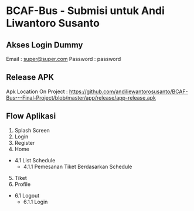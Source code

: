 # BCAF-Bus - Submisi untuk Andi Liwantoro Susanto

## Akses Login Dummy
Email : super@super.com
Password : password

## Release APK
Apk Location On Project : https://github.com/andiliewantorosusanto/BCAF-Bus---Final-Project/blob/master/app/release/app-release.apk

## Flow Aplikasi
1. Splash Screen
2. Login
3. Register
4. Home
  - 4.1 List Schedule
    - 4.1.1 Pemesanan Tiket Berdasarkan Schedule
5. Tiket
6. Profile
  - 6.1 Logout
    - 6.1.1 Login

